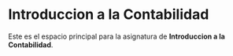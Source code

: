 # Introduccion a la Contabilidad

Este es el espacio principal para la asignatura de **Introduccion a la Contabilidad**.
